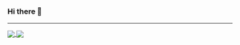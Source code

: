 ### Hi there 👋

<!--
**hbenedek/hbenedek** is a ✨ _special_ ✨ repository because its `README.md` (this file) appears on your GitHub profile.

Here are some ideas to get you started:

- 🔭 I’m currently working on ...
- 🌱 I’m currently learning ...
- 👯 I’m looking to collaborate on ...
- 🤔 I’m looking for help with ...
- 💬 Ask me about ...
- 📫 How to reach me: ...
- 😄 Pronouns: ...
- ⚡ Fun fact: ...
-->

---
<a href="https://github.com/hbenedek/github-readme-stats">
  <img align="center" src="https://github-readme-stats.vercel.app/api/pin/?username=hbenedek&repo=github-readme-stats" />
</a>
<a href="https://github.com/hbenedek/convoychat">
  <img align="center" src="https://github-readme-stats.vercel.app/api/pin/?username=hbenedek&repo=convoychat" />
</a>


